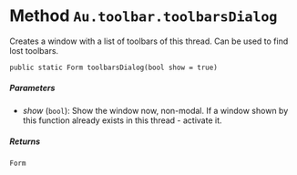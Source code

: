 # Method `Au.toolbar.toolbarsDialog`

Creates a window with a list of toolbars of this thread. Can be used to find lost toolbars.

```
public static Form toolbarsDialog(bool show = true)
```

##### Parameters

- *show*  (`bool`):
    Show the window now, non-modal. If a window shown by this function already exists in this thread - activate it.

##### Returns

`Form`